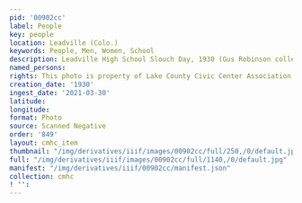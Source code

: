 ```yaml
---
pid: '00902cc'
label: People
key: people
location: Leadville (Colo.)
keywords: People, Men, Women, School
description: Leadville High School Slouch Day, 1930 (Gus Robinson collection)
named_persons: 
rights: This photo is property of Lake County Civic Center Association.
creation_date: '1930'
ingest_date: '2021-03-30'
latitude: 
longitude: 
format: Photo
source: Scanned Negative
order: '849'
layout: cmhc_item
thumbnail: "/img/derivatives/iiif/images/00902cc/full/250,/0/default.jpg"
full: "/img/derivatives/iiif/images/00902cc/full/1140,/0/default.jpg"
manifest: "/img/derivatives/iiif/00902cc/manifest.json"
collection: cmhc
! '': 
---
```

